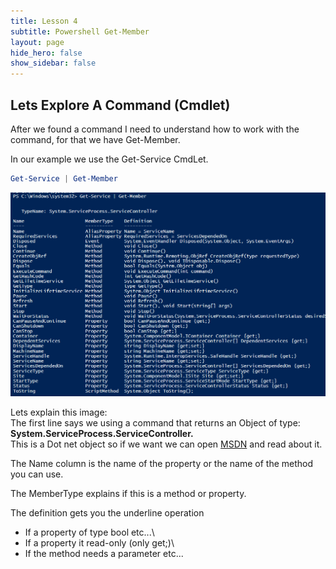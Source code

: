 ```yaml
---
title: Lesson 4
subtitle: Powershell Get-Member
layout: page
hide_hero: false
show_sidebar: false
---
```

## Lets Explore A Command (Cmdlet)
After we found a command I need to understand how to work with the command, for that we have Get-Member.

In our example we use the Get-Service CmdLet.

```powershell
Get-Service | Get-Member
```
![Alt text](image-2.png)

Lets explain this image:\
The first line says we using a command that returns an Object of type: **System.ServiceProcess.ServiceController.**\
This is a Dot net object so if we want we can open [MSDN](https://learn.microsoft.com/en-us/dotnet/api/system.serviceprocess.servicecontroller?view=dotnet-plat-ext-7.0) and read about it.

The Name column is the name of the property or the name of the method you can use.

The MemberType explains if this is a method or property.

The definition gets you the underline operation
* If a property of type bool etc...\
* If a property it read-only (only get;)\
* If the method needs a parameter etc...
